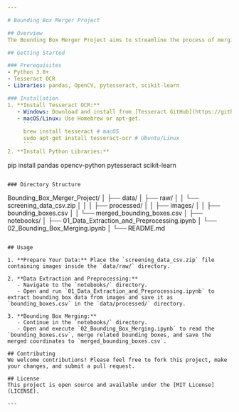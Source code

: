 ```yaml
---

# Bounding Box Merger Project

## Overview
The Bounding Box Merger Project aims to streamline the process of merging closely related bounding boxes in images of spreadsheets. Utilizing Optical Character Recognition (OCR) and data science algorithms, this project reads bounding box coordinates from images, identifies pairs of coordinates that are closely related, and merges them into a single bounding box.

## Getting Started

### Prerequisites
- Python 3.8+
- Tesseract OCR
- Libraries: pandas, OpenCV, pytesseract, scikit-learn

### Installation
1. **Install Tesseract OCR:**
   - Windows: Download and install from [Tesseract GitHub](https://github.com/tesseract-ocr/tesseract).
   - macOS/Linux: Use Homebrew or apt-get.
     ```
     brew install tesseract # macOS
     sudo apt-get install tesseract-ocr # Ubuntu/Linux
     ```
2. **Install Python Libraries:**
   ```
   pip install pandas opencv-python pytesseract scikit-learn
   ```

### Directory Structure
```
Bounding_Box_Merger_Project/
│
├── data/
│   ├── raw/
│   │   └── screening_data_csv.zip
│   │
│   ├── processed/
│   │   ├── images/
│   │   ├── bounding_boxes.csv
│   │   └── merged_bounding_boxes.csv
│
├── notebooks/
│   ├── 01_Data_Extraction_and_Preprocessing.ipynb
│   └── 02_Bounding_Box_Merging.ipynb
│
└── README.md
```

## Usage

1. **Prepare Your Data:** Place the `screening_data_csv.zip` file containing images inside the `data/raw/` directory.

2. **Data Extraction and Preprocessing:**
   - Navigate to the `notebooks/` directory.
   - Open and run `01_Data_Extraction_and_Preprocessing.ipynb` to extract bounding box data from images and save it as `bounding_boxes.csv` in the `data/processed/` directory.

3. **Bounding Box Merging:**
   - Continue in the `notebooks/` directory.
   - Open and execute `02_Bounding_Box_Merging.ipynb` to read the `bounding_boxes.csv`, merge related bounding boxes, and save the merged coordinates to `merged_bounding_boxes.csv`.

## Contributing
We welcome contributions! Please feel free to fork this project, make your changes, and submit a pull request.

## License
This project is open source and available under the [MIT License](LICENSE).

---
```

